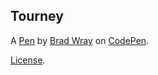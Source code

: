 Tourney
-------


A [Pen](https://codepen.io/bradwray/pen/eMJwom) by [Brad Wray](https://codepen.io/bradwray) on [CodePen](https://codepen.io).

[License](https://codepen.io/bradwray/pen/eMJwom/license).